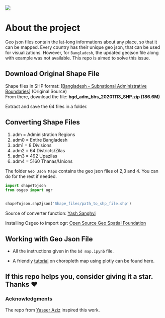 <img src= https://raw.githubusercontent.com/fahim-muntasir-niloy/Bangladesh-geojson_project/main/Divisions%20in%20Bangladesh.png>

# About the project

Geo json files contain the lat-long informations about any place, so that it can be mapped. Every country has their unique geo json, that can be used for visualizations. However, for `Bangladesh`, the updated geojson file along with example was not available. This repo is aimed to solve this issue. 


## Download Original Shape File
Shape files in SHP format: [[Bangladesh - Subnational Administrative Boundaries]](https://data.humdata.org/dataset/administrative-boundaries-of-bangladesh-as-of-2015) (Original Source)<br>
From there, download the file: **bgd_adm_bbs_20201113_SHP.zip (186.6M)**

Extract and save the 64 files in a folder.

## Converting Shape Files

1. adm = Administration Regions
2. adm0 = Entire Bangladesh
3. adm1 = 8 Divisions
4. adm2 = 64 Districts/Zilas
5. adm3 = 492 Upazilas
6. adm4 = 5160 Thanas/Unions

The folder `Geo Json Maps` contains the geo json files of 2,3 and 4. You can do for the rest if needed.

```python
import shapeTojson
from osgeo import ogr


shapeTojson.shp2json('Shape_files/path_to_shp_file.shp')
```
Source of converter function: [Yash Sanghvi](https://medium.com/tech-carnot/interactive-map-based-visualization-using-plotly-44e8ad419b97) <br>

Installing Osgeo to import ogr: [Open Source Geo Spatial Foundation](https://gdal.org/download.html#windows)




## Working with Geo Json File
- All the instructions given in the `bd map.ipynb` file.

- A friendly  [tutorial](https://www.youtube.com/watch?v=aJmaw3QKMvk) on choropleth map using plotly can be found here.



## If this repo helps you, consider giving it a star. Thanks ❤️

### Acknowledgments

The repo from [Yasser Aziz](https://github.com/yasserius/bangladesh_geojson_shapefile/blob/main/README.md) inspired this work.